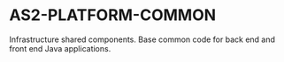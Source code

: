 # AS2-PLATFORM-COMMON
Infrastructure shared components.
Base common code for back end and front end Java applications.
